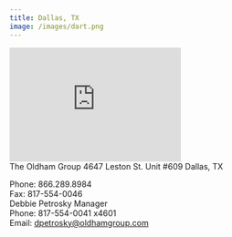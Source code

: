```yaml
---
title: Dallas, TX
image: /images/dart.png
---
```

<div class="map">
<iframe src="https://www.google.com/maps/embed?pb=!1m18!1m12!1m3!1d3353.2621935183065!2d-96.8988718851275!3d32.811817189518095!2m3!1f0!2f0!3f0!3m2!1i1024!2i768!4f13.1!3m3!1m2!1s0x864e9c970b1c3617%3A0x40ca6da6ae38155a!2s4647%20Leston%20St%20%23609%2C%20Dallas%2C%20TX%2075247!5e0!3m2!1sen!2sus!4v1611443005777!5m2!1sen!2sus" width="300" height="200" frameborder="0" style="border:0;" allowfullscreen="" aria-hidden="false" tabindex="0"></iframe>
</div>
<!-- split -->
The Oldham Group  
4647 Leston St.  
Unit #609  
Dallas, TX  
  
Phone:	866.289.8984  
Fax:	817-554-0046  
Debbie Petrosky	Manager  
Phone:	817-554-0041 x4601  
Email:	dpetrosky@oldhamgroup.com  
